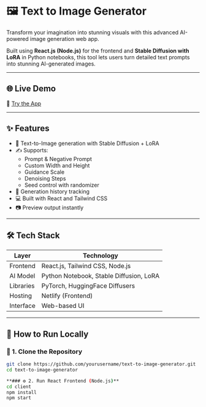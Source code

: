 # 🖼️ Text to Image Generator

Transform your imagination into stunning visuals with this advanced AI-powered image generation web app.

Built using **React.js (Node.js)** for the frontend and **Stable Diffusion with LoRA** in Python notebooks, this tool lets users turn detailed text prompts into stunning AI-generated images.

---

## 🌐 Live Demo

🔗 [Try the App](https://text-to-image-tahseen-raza.netlify.app)

---

## ✨ Features

- 🎨 Text-to-Image generation with Stable Diffusion + LoRA
- ✍️ Supports:
  - Prompt & Negative Prompt
  - Custom Width and Height
  - Guidance Scale
  - Denoising Steps
  - Seed control with randomizer
- 📜 Generation history tracking
- 💻 Built with React and Tailwind CSS
- 📷 Preview output instantly

---

## 🛠️ Tech Stack

| Layer       | Technology                              |
|-------------|------------------------------------------|
| Frontend    | React.js, Tailwind CSS, Node.js          |
| AI Model    | Python Notebook, Stable Diffusion, LoRA  |
| Libraries   | PyTorch, HuggingFace Diffusers           |
| Hosting     | Netlify (Frontend)                       |
| Interface   | Web-based UI                             |

---

## 🚀 How to Run Locally
### 📁 1. Clone the Repository

```bash
git clone https://github.com/yourusername/text-to-image-generator.git
cd text-to-image-generator

**### ⚙️ 2. Run React Frontend (Node.js)**
cd client
npm install
npm start
